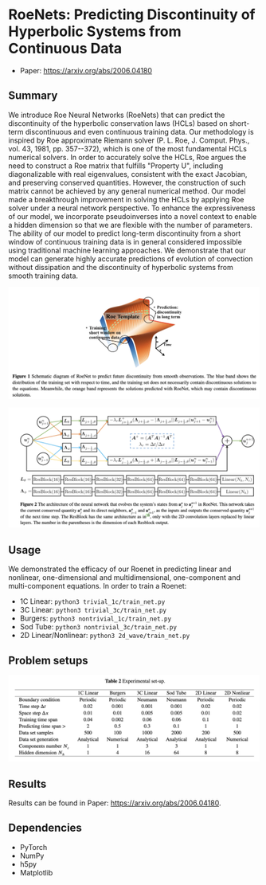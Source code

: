 # RoeNets: Predicting Discontinuity of Hyperbolic Systems from Continuous Data
* Paper: https://arxiv.org/abs/2006.04180
## Summary
We introduce Roe Neural Networks (RoeNets) that can predict the discontinuity of the hyperbolic conservation laws (HCLs) based on short-term discontinuous and even continuous training data. Our methodology is inspired by Roe approximate Riemann solver (P. L. Roe, J. Comput. Phys., vol. 43, 1981, pp. 357--372), which is one of the most fundamental HCLs numerical solvers. In order to accurately solve the HCLs, Roe argues the need to construct a Roe matrix that fulfills "Property U", including diagonalizable with real eigenvalues, consistent with the exact Jacobian, and preserving conserved quantities. However, the construction of such matrix cannot be achieved by any general numerical method. Our model made a breakthrough improvement in solving the HCLs by applying Roe solver under a neural network perspective. To enhance the expressiveness of our model, we incorporate pseudoinverses into a novel context to enable a hidden dimension so that we are flexible with the number of parameters. The ability of our model to predict long-term discontinuity from a short window of continuous training data is in general considered impossible using traditional machine learning approaches. We demonstrate that our model can generate highly accurate predictions of evolution of convection without dissipation and the discontinuity of hyperbolic systems from smooth training data.

![](https://github.com/ShiyingXiong/RoeNet/blob/main/Figure/Roenet1.png)

![](https://github.com/ShiyingXiong/RoeNet/blob/main/Figure/Roenet2.png)


## Usage
We demonstrated the efficacy of our Roenet in predicting linear and nonlinear, one-dimensional and multidimensional, one-component and multi-component equations.
In order to train a Roenet:
* 1C Linear: `python3 trivial_1c/train_net.py`
* 3C Linear: `python3 trivial_3c/train_net.py`
* Burgers: `python3 nontrivial_1c/train_net.py`
* Sod Tube: `python3 nontrivial_3c/train_net.py`
* 2D Linear/Nonlinear: `python3 2d_wave/train_net.py`

## Problem setups

![](https://github.com/ShiyingXiong/RoeNet/blob/main/Figure/Setup.png)



## Results
Results can be found in Paper: https://arxiv.org/abs/2006.04180.

## Dependencies
* PyTorch
* NumPy
* h5py
* Matplotlib
